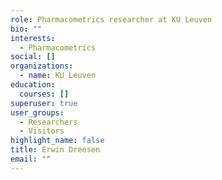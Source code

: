 ```yaml
---
role: Pharmacometrics researcher at KU Leuven
bio: ""
interests:
  - Pharmacometrics
social: []
organizations:
  - name: KU Leuven
education:
  courses: []
superuser: true
user_groups:
  - Researchers
  - Visitors
highlight_name: false
title: Erwin Dreesen
email: ""
---
```

